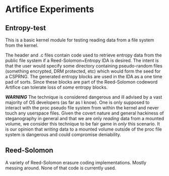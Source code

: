 # Artifice Experiments

## Entropy-test

This is a basic kernel module for testing reading data from a file system from the kernel.

The header and .c files contain code used to retrieve entropy data from the public file system if a Reed-Solomon+Entropy IDA is desired. The intent is that the user would specify some directory containing pseudo-random files (something encrypted, DRM protected, etc) which would form the seed for a CSPRNG. The generated entropy blocks are used in the IDA as a one time pad of sorts. Since these blocks are part of the Reed-Solomon codeword Artifice can tolerate loss of *some* entropy blocks.

***WARNING*** The technique is considered dangerous and ill advised by a vast majority of OS developers (as far as I know). One is only supposed to interact with the proc pseudo file system from within the kernel and never touch any userspace files.  Given the covert nature and general hackiness of steganography in general and that we are only *reading* data from a mounted volume, we consider this technique to be fair game in *only* this scenario. It is our opinion that *writing* data to a mounted volume outside of the proc file system is dangerous and could compromise deniability.

## Reed-Solomon

A variety of Reed-Solomon erasure coding implementations. Mostly messing around. None of that code is currently used.

